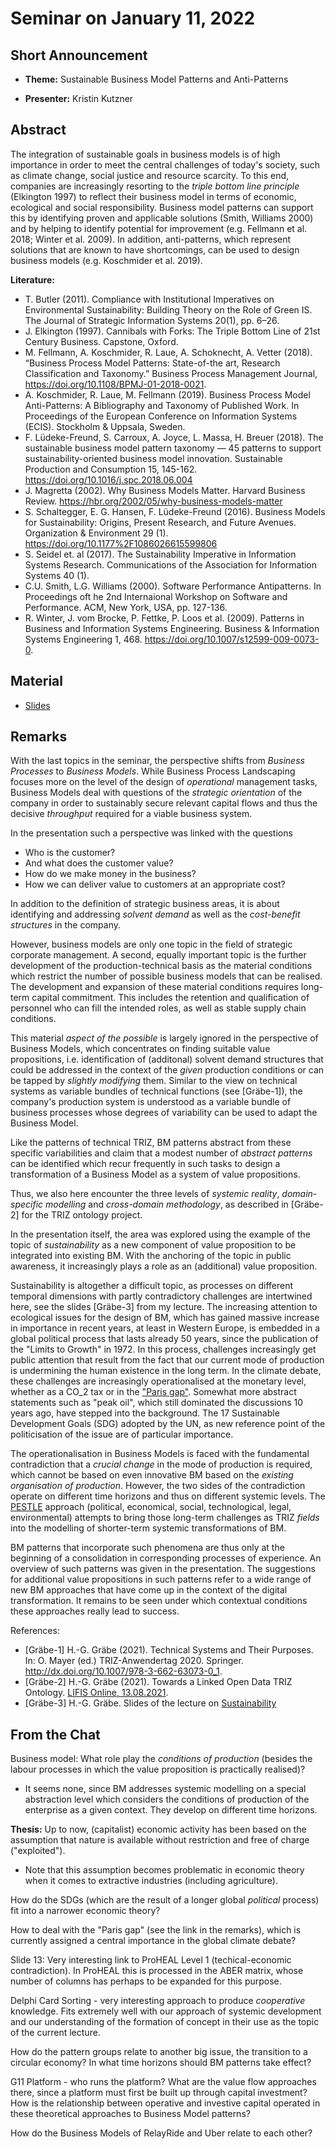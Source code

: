 # Seminar on January 11, 2022

## Short Announcement

* __Theme:__ Sustainable Business Model Patterns and Anti-Patterns

* __Presenter:__ Kristin Kutzner

## Abstract

The integration of sustainable goals in business models is of high importance
in order to meet the central challenges of today's society, such as climate
change, social justice and resource scarcity. To this end, companies are
increasingly resorting to the _triple bottom line principle_ (Elkington 1997)
to reflect their business model in terms of economic, ecological and social
responsibility. Business model patterns can support this by identifying proven
and applicable solutions (Smith, Williams 2000) and by helping to identify
potential for improvement (e.g. Fellmann et al. 2018; Winter et al. 2009). In
addition, anti-patterns, which represent solutions that are known to have
shortcomings, can be used to design business models (e.g. Koschmider et
al. 2019).

__Literature:__

- T. Butler (2011). Compliance with Institutional Imperatives on Environmental
  Sustainability: Building Theory on the Role of Green IS. The Journal of
  Strategic Information Systems 20(1), pp. 6–26.
- J. Elkington (1997). Cannibals with Forks: The Triple Bottom Line of 21st
  Century Business. Capstone, Oxford.
- M. Fellmann, A. Koschmider, R. Laue, A. Schoknecht, A. Vetter (2018).
  “Business Process Model Patterns: State-of-the art, Research Classification
  and Taxonomy.”  Business Process Management Journal,
  <https://doi.org/10.1108/BPMJ-01-2018-0021>.
- A. Koschmider, R. Laue, M. Fellmann (2019). Business Process Model
  Anti-Patterns: A Bibliography and Taxonomy of Published Work. In Proceedings
  of the European Conference on Information Systems (ECIS). Stockholm &
  Uppsala, Sweden.
- F. Lüdeke-Freund, S. Carroux, A. Joyce, L. Massa, H. Breuer (2018). The
  sustainable business model pattern taxonomy — 45 patterns to support
  sustainability-oriented business model innovation. Sustainable Production
  and Consumption 15, 145-162. <https://doi.org/10.1016/j.spc.2018.06.004>
- J. Magretta (2002). Why Business Models Matter. Harvard Business Review.
  <https://hbr.org/2002/05/why-business-models-matter>
- S. Schaltegger, E. G. Hansen, F. Lüdeke-Freund (2016). Business Models for
  Sustainability: Origins, Present Research, and Future Avenues. Organization
  & Environment 29 (1).  <https://doi.org/10.1177%2F1086026615599806>
- S. Seidel et. al (2017). The Sustainability Imperative in Information
  Systems Research. Communications of the Association for Information Systems
  40 (1).
- C.U. Smith, L.G. Williams (2000). Software Performance Antipatterns. In
  Proceedings oft he 2nd Internaional Workshop on Software and Performance.
  ACM, New York, USA, pp. 127-136.
- R. Winter, J. vom Brocke, P. Fettke, P. Loos et al. (2009). Patterns in
  Business and Information Systems Engineering. Business & Information Systems
  Engineering 1, 468. <https://doi.org/10.1007/s12599-009-0073-0>.

## Material

* [Slides](Slides.pdf)

## Remarks

With the last topics in the seminar, the perspective shifts from _Business
Processes_ to _Business Models_. While Business Process Landscaping focuses
more on the level of the design of _operational_ management tasks, Business
Models deal with questions of the _strategic orientation_ of the company in
order to sustainably secure relevant capital flows and thus the decisive
_throughput_ required for a viable business system.

In the presentation such a perspective was linked with the questions 
- Who is the customer?
- And what does the customer value?
- How do we make money in the business?
- How we can deliver value to customers at an appropriate cost?

In addition to the definition of strategic business areas, it is about
identifying and addressing _solvent demand_ as well as the _cost-benefit
structures_ in the company.

However, business models are only one topic in the field of strategic
corporate management. A second, equally important topic is the further
development of the production-technical basis as the material conditions which
restrict the number of possible business models that can be realised. The
development and expansion of these material conditions requires long-term
capital commitment. This includes the retention and qualification of personnel
who can fill the intended roles, as well as stable supply chain conditions.

This material _aspect of the possible_ is largely ignored in the perspective
of Business Models, which concentrates on finding suitable value propositions,
i.e. identification of (additonal) solvent demand structures that could be
addressed in the context of the _given_ production conditions or can be tapped
by _slightly modifying_ them. Similar to the view on technical systems as
variable bundles of technical functions (see [Gräbe-1]), the company's
production system is understood as a variable bundle of business processes
whose degrees of variability can be used to adapt the Business Model.

Like the patterns of technical TRIZ, BM patterns abstract from these specific
variabilities and claim that a modest number of _abstract patterns_ can be
identified which recur frequently in such tasks to design a transformation of
a Business Model as a system of value propositions.

Thus, we also here encounter the three levels of _systemic reality_,
_domain-specific modelling_ and _cross-domain methodology_, as described in
[Gräbe-2] for the TRIZ ontology project.

In the presentation itself, the area was explored using the example of the
topic of _sustainability_ as a new component of value proposition to be
integrated into existing BM. With the anchoring of the topic in public
awareness, it increasingly plays a role as an (additional) value proposition.

Sustainability is altogether a difficult topic, as processes on different
temporal dimensions with partly contradictory challenges are intertwined here,
see the slides [Gräbe-3] from my lecture. The increasing attention to
ecological issues for the design of BM, which has gained massive increase in
importance in recent years, at least in Western Europe, is embedded in a
global political process that lasts already 50 years, since the publication of
the "Limits to Growth" in 1972. In this process, challenges increasingly get
public attention that result from the fact that our current mode of production
is undermining the human existence in the long term. In the climate debate,
these challenges are increasingly operationalised at the monetary level,
whether as a CO_2 tax or in the
["Paris gap"](https://www.greenbiz.com/article/paris-gap-how-private-action-can-fill-void-emissions).
Somewhat more abstract statements such as "peak oil", which still dominated
the discussions 10 years ago, have stepped into the background. The 17
Sustainable Development Goals (SDG) adopted by the UN, as new reference point
of the politicisation of the issue are of particular importance.

The operationalisation in Business Models is faced with the fundamental
contradiction that a _crucial change_ in the mode of production is required,
which cannot be based on even innovative BM based on the _existing
organisation of production_. However, the two sides of the contradiction
operate on different time horizons and thus on different systemic levels. The
[PESTLE](https://pestleanalysis.com) approach (political, economical, social,
technological, legal, environmental) attempts to bring those long-term
challenges as TRIZ _fields_ into the modelling of shorter-term systemic
transformations of BM.

BM patterns that incorporate such phenomena are thus only at the beginning of
a consolidation in corresponding processes of experience. An overview of such
patterns was given in the presentation. The suggestions for additional value
propositions in such patterns refer to a wide range of new BM approaches that
have come up in the context of the digital transformation. It remains to be
seen under which contextual conditions these approaches really lead to
success.

References:
- [Gräbe-1] H.-G. Gräbe (2021). Technical Systems and Their Purposes. In:
  O. Mayer (ed.) TRIZ-Anwendertag 2020. Springer.
  <http://dx.doi.org/10.1007/978-3-662-63073-0_1>.
- [Gräbe-2] H.-G. Gräbe (2021). Towards a Linked Open Data TRIZ Ontology.
  [LIFIS Online, 13.08.2021](http://dx.doi.org/10.14625/graebe_20210813).
- [Gräbe-3] H.-G. Gräbe. Slides of the lecture on
  [Sustainability](../Lecture/Sustainability.pdf)

## From the Chat

Business model: What role play the _conditions of production_ (besides the
labour processes in which the value proposition is practically realised)?

- It seems none, since BM addresses systemic modelling on a special
  abstraction level which considers the conditions of production of the
  enterprise as a given context. They develop on different time horizons. 

__Thesis:__ Up to now, (capitalist) economic activity has been based on the
assumption that nature is available without restriction and free of charge
("exploited").

- Note that this assumption becomes problematic in economic theory when it
  comes to extractive industries (including agriculture).

How do the SDGs (which are the result of a longer global _political_ process)
fit into a narrower economic theory?

How to deal with the "Paris gap" (see the link in the remarks), which is
currently assigned a central importance in the global climate debate?

Slide 13: Very interesting link to ProHEAL Level 1 (techical-economic
contradiction).  In ProHEAL this is processed in the ABER matrix, whose number
of columns has perhaps to be expanded for this purpose.

Delphi Card Sorting - very interesting approach to produce _cooperative_
knowledge.  Fits extremely well with our approach of systemic development and
our understanding of the formation of concept in their use as the topic of the
current lecture.

How do the pattern groups relate to another big issue, the transition to a
circular economy? In what time horizons should BM patterns take effect?

G11 Platform - who runs the platform? What are the value flow approaches
there, since a platform must first be built up through capital investment? How
is the relationship between operative and investive capital operated in these
theoretical approaches to Business Model patterns?

How do the Business Models of RelayRide and Uber relate to each other?

